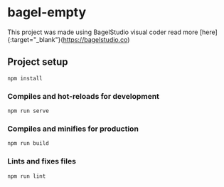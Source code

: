 # bagel-empty
This project was made using BagelStudio visual coder read more [here]{:target="_blank"}(https://bagelstudio.co)

## Project setup
```
npm install
```

### Compiles and hot-reloads for development
```
npm run serve
```

### Compiles and minifies for production
```
npm run build
```

### Lints and fixes files
```
npm run lint
```
